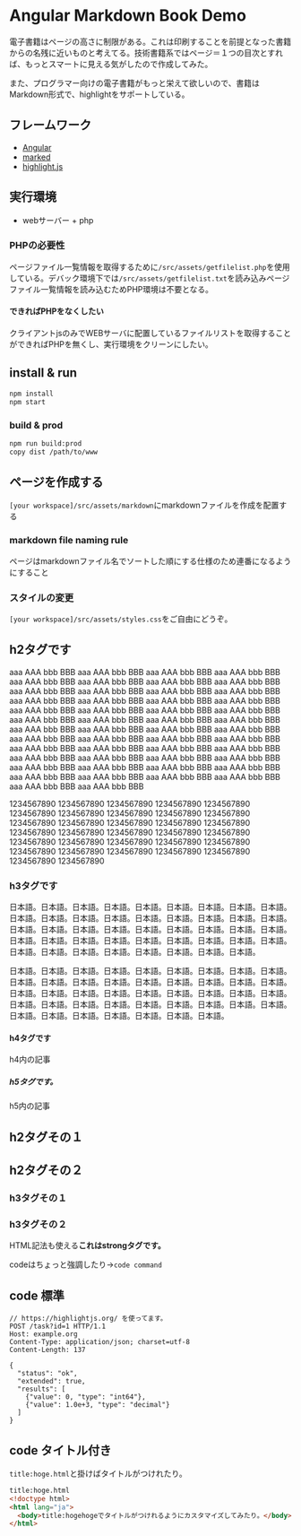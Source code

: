 # Angular Markdown Book Demo

電子書籍はページの高さに制限がある。これは印刷することを前提となった書籍からの名残に近いものと考えてる。技術書籍系ではページ＝１つの目次とすれば、もっとスマートに見える気がしたので作成してみた。

また、プログラマー向けの電子書籍がもっと栄えて欲しいので、書籍はMarkdown形式で、highlightをサポートしている。

## フレームワーク

- [Angular](https://angular.io/)
- [marked](https://marked.js.org/#/README.md#README.md)
- [highlight.js](https://highlightjs.org/)

## 実行環境

- webサーバー + php

### PHPの必要性

ページファイル一覧情報を取得するために`/src/assets/getfilelist.php`を使用している。デバック環境下では`/src/assets/getfilelist.txt`を読み込みページファイル一覧情報を読み込むためPHP環境は不要となる。

#### できればPHPをなくしたい

クライアントjsのみでWEBサーバに配置しているファイルリストを取得することができればPHPを無くし、実行環境をクリーンにしたい。

## install & run

```bash
npm install
npm start
```

### build & prod

```bash
npm run build:prod
copy dist /path/to/www
```

## ページを作成する

`[your workspace]/src/assets/markdown`にmarkdownファイルを作成を配置する

### markdown file naming rule

ページはmarkdownファイル名でソートした順にする仕様のため連番になるようにすること

### スタイルの変更

`[your workspace]/src/assets/styles.css`をご自由にどうぞ。

## h2タグです

aaa AAA bbb BBB aaa AAA bbb BBB aaa AAA bbb BBB aaa AAA bbb BBB aaa AAA bbb BBB aaa AAA bbb BBB aaa AAA bbb BBB aaa AAA bbb BBB aaa AAA bbb BBB aaa AAA bbb BBB aaa AAA bbb BBB aaa AAA bbb BBB aaa AAA bbb BBB aaa AAA bbb BBB aaa AAA bbb BBB aaa AAA bbb BBB aaa AAA bbb BBB aaa AAA bbb BBB aaa AAA bbb BBB aaa AAA bbb BBB aaa AAA bbb BBB aaa AAA bbb BBB aaa AAA bbb BBB aaa AAA bbb BBB aaa AAA bbb BBB aaa AAA bbb BBB aaa AAA bbb BBB aaa AAA bbb BBB aaa AAA bbb BBB aaa AAA bbb BBB aaa AAA bbb BBB aaa AAA bbb BBB aaa AAA bbb BBB aaa AAA bbb BBB aaa AAA bbb BBB aaa AAA bbb BBB aaa AAA bbb BBB aaa AAA bbb BBB aaa AAA bbb BBB aaa AAA bbb BBB aaa AAA bbb BBB aaa AAA bbb BBB aaa AAA bbb BBB aaa AAA bbb BBB aaa AAA bbb BBB aaa AAA bbb BBB aaa AAA bbb BBB aaa AAA bbb BBB aaa AAA bbb BBB aaa AAA bbb BBB

1234567890 1234567890 1234567890 1234567890 1234567890 1234567890 1234567890 1234567890 1234567890 1234567890 1234567890 1234567890 1234567890 1234567890 1234567890 1234567890 1234567890 1234567890 1234567890 1234567890 1234567890 1234567890 1234567890 1234567890 1234567890 1234567890 1234567890 1234567890 1234567890 1234567890 1234567890 1234567890

### h3タグです

日本語。日本語。日本語。日本語。日本語。日本語。日本語。日本語。日本語。日本語。日本語。日本語。日本語。日本語。日本語。日本語。日本語。日本語。日本語。日本語。日本語。日本語。日本語。日本語。日本語。日本語。日本語。日本語。日本語。日本語。日本語。日本語。日本語。日本語。日本語。日本語。日本語。日本語。日本語。日本語。日本語。日本語。日本語。日本語。

日本語。日本語。日本語。日本語。日本語。日本語。日本語。日本語。日本語。日本語。日本語。日本語。日本語。日本語。日本語。日本語。日本語。日本語。日本語。日本語。日本語。日本語。日本語。日本語。日本語。日本語。日本語。日本語。日本語。日本語。日本語。日本語。日本語。日本語。日本語。日本語。日本語。日本語。日本語。日本語。日本語。日本語。日本語。

#### h4タグです

h4内の記事

##### h5タグです。

h5内の記事

## h2タグその１

## h2タグその２

### h3タグその１

### h3タグその２

HTML記法も使える<strong>これはstrongタグです。</strong>

codeはちょっと強調したり→`code command`

## code 標準

```http
// https://highlightjs.org/ を使ってます。
POST /task?id=1 HTTP/1.1
Host: example.org
Content-Type: application/json; charset=utf-8
Content-Length: 137

{
  "status": "ok",
  "extended": true,
  "results": [
    {"value": 0, "type": "int64"},
    {"value": 1.0e+3, "type": "decimal"}
  ]
}
```

## code タイトル付き

`title:hoge.html`と掛けばタイトルがつけれたり。

```html
title:hoge.html
<!doctype html>
<html lang="ja">
  <body>title:hogehogeでタイトルがつけれるようにカスタマイズしてみたり。</body>
</html>
```
